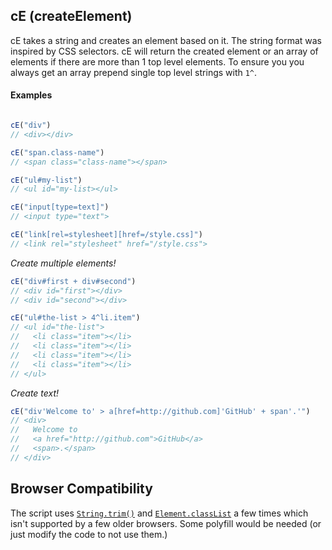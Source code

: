 ## cE (createElement)
cE takes a string and creates an element based on it. The string format was inspired by CSS selectors. cE will return the created element or an array of elements if there are more than 1 top level elements. To ensure you you always get an array prepend single top level strings with `1^`.

#### Examples
```JavaScript

cE("div")
// <div></div>

cE("span.class-name")
// <span class="class-name"></span>

cE("ul#my-list")
// <ul id="my-list></ul>

cE("input[type=text]")
// <input type="text">

cE("link[rel=stylesheet][href=/style.css]")
// <link rel="stylesheet" href="/style.css">
```

*Create multiple elements!*
```JavaScript
cE("div#first + div#second")
// <div id="first"></div>
// <div id="second"></div>

cE("ul#the-list > 4^li.item")
// <ul id="the-list">
//   <li class="item"></li>
//   <li class="item"></li>
//   <li class="item"></li>
//   <li class="item"></li>
// </ul>
```

*Create text!*
```JavaScript
cE("div'Welcome to' > a[href=http://github.com]'GitHub' + span'.'")
// <div>
//   Welcome to
//   <a href="http://github.com">GitHub</a>
//   <span>.</span>
// </div>
```

## Browser Compatibility
The script uses [`String.trim()`](https://developer.mozilla.org/en-US/docs/Web/JavaScript/Reference/Global_Objects/String/Trim) and [`Element.classList`](https://developer.mozilla.org/en-US/docs/Web/API/Element/classList) a few times which isn't supported by a few older browsers. Some polyfill would be needed (or just modify the code to not use them.)
